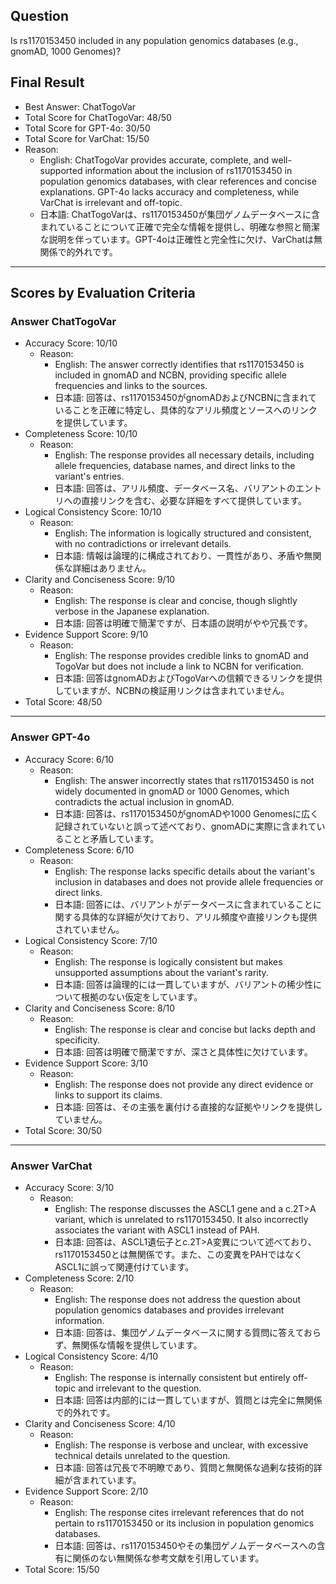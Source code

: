 ## Question

Is rs1170153450 included in any population genomics databases (e.g., gnomAD, 1000 Genomes)?

## Final Result

- Best Answer: ChatTogoVar
- Total Score for ChatTogoVar: 48/50
- Total Score for GPT-4o: 30/50
- Total Score for VarChat: 15/50
- Reason:
  - English: ChatTogoVar provides accurate, complete, and well-supported information about the inclusion of rs1170153450 in population genomics databases, with clear references and concise explanations. GPT-4o lacks accuracy and completeness, while VarChat is irrelevant and off-topic.
  - 日本語: ChatTogoVarは、rs1170153450が集団ゲノムデータベースに含まれていることについて正確で完全な情報を提供し、明確な参照と簡潔な説明を伴っています。GPT-4oは正確性と完全性に欠け、VarChatは無関係で的外れです。

---

## Scores by Evaluation Criteria

### Answer ChatTogoVar
- Accuracy Score: 10/10
  - Reason: 
    - English: The answer correctly identifies that rs1170153450 is included in gnomAD and NCBN, providing specific allele frequencies and links to the sources.
    - 日本語: 回答は、rs1170153450がgnomADおよびNCBNに含まれていることを正確に特定し、具体的なアリル頻度とソースへのリンクを提供しています。
- Completeness Score: 10/10
  - Reason: 
    - English: The response provides all necessary details, including allele frequencies, database names, and direct links to the variant's entries.
    - 日本語: 回答は、アリル頻度、データベース名、バリアントのエントリへの直接リンクを含む、必要な詳細をすべて提供しています。
- Logical Consistency Score: 10/10
  - Reason: 
    - English: The information is logically structured and consistent, with no contradictions or irrelevant details.
    - 日本語: 情報は論理的に構成されており、一貫性があり、矛盾や無関係な詳細はありません。
- Clarity and Conciseness Score: 9/10
  - Reason: 
    - English: The response is clear and concise, though slightly verbose in the Japanese explanation.
    - 日本語: 回答は明確で簡潔ですが、日本語の説明がやや冗長です。
- Evidence Support Score: 9/10
  - Reason: 
    - English: The response provides credible links to gnomAD and TogoVar but does not include a link to NCBN for verification.
    - 日本語: 回答はgnomADおよびTogoVarへの信頼できるリンクを提供していますが、NCBNの検証用リンクは含まれていません。
- Total Score: 48/50

---

### Answer GPT-4o
- Accuracy Score: 6/10
  - Reason: 
    - English: The answer incorrectly states that rs1170153450 is not widely documented in gnomAD or 1000 Genomes, which contradicts the actual inclusion in gnomAD.
    - 日本語: 回答は、rs1170153450がgnomADや1000 Genomesに広く記録されていないと誤って述べており、gnomADに実際に含まれていることと矛盾しています。
- Completeness Score: 6/10
  - Reason: 
    - English: The response lacks specific details about the variant's inclusion in databases and does not provide allele frequencies or direct links.
    - 日本語: 回答には、バリアントがデータベースに含まれていることに関する具体的な詳細が欠けており、アリル頻度や直接リンクも提供されていません。
- Logical Consistency Score: 7/10
  - Reason: 
    - English: The response is logically consistent but makes unsupported assumptions about the variant's rarity.
    - 日本語: 回答は論理的には一貫していますが、バリアントの稀少性について根拠のない仮定をしています。
- Clarity and Conciseness Score: 8/10
  - Reason: 
    - English: The response is clear and concise but lacks depth and specificity.
    - 日本語: 回答は明確で簡潔ですが、深さと具体性に欠けています。
- Evidence Support Score: 3/10
  - Reason: 
    - English: The response does not provide any direct evidence or links to support its claims.
    - 日本語: 回答は、その主張を裏付ける直接的な証拠やリンクを提供していません。
- Total Score: 30/50

---

### Answer VarChat
- Accuracy Score: 3/10
  - Reason: 
    - English: The response discusses the ASCL1 gene and a c.2T>A variant, which is unrelated to rs1170153450. It also incorrectly associates the variant with ASCL1 instead of PAH.
    - 日本語: 回答は、ASCL1遺伝子とc.2T>A変異について述べており、rs1170153450とは無関係です。また、この変異をPAHではなくASCL1に誤って関連付けています。
- Completeness Score: 2/10
  - Reason: 
    - English: The response does not address the question about population genomics databases and provides irrelevant information.
    - 日本語: 回答は、集団ゲノムデータベースに関する質問に答えておらず、無関係な情報を提供しています。
- Logical Consistency Score: 4/10
  - Reason: 
    - English: The response is internally consistent but entirely off-topic and irrelevant to the question.
    - 日本語: 回答は内部的には一貫していますが、質問とは完全に無関係で的外れです。
- Clarity and Conciseness Score: 4/10
  - Reason: 
    - English: The response is verbose and unclear, with excessive technical details unrelated to the question.
    - 日本語: 回答は冗長で不明瞭であり、質問と無関係な過剰な技術的詳細が含まれています。
- Evidence Support Score: 2/10
  - Reason: 
    - English: The response cites irrelevant references that do not pertain to rs1170153450 or its inclusion in population genomics databases.
    - 日本語: 回答は、rs1170153450やその集団ゲノムデータベースへの含有に関係のない無関係な参考文献を引用しています。
- Total Score: 15/50